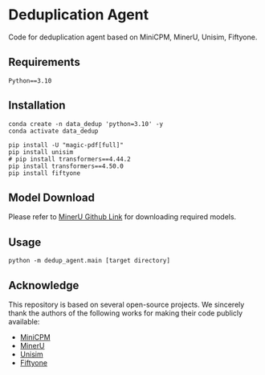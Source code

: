 # Deduplication Agent
Code for deduplication agent based on MiniCPM, MinerU, Unisim, Fiftyone.

## Requirements
```
Python==3.10
```

## Installation
```
conda create -n data_dedup 'python=3.10' -y
conda activate data_dedup

pip install -U "magic-pdf[full]"
pip install unisim
# pip install transformers==4.44.2
pip install transformers==4.50.0
pip install fiftyone
```

## Model Download
Please refer to [MinerU Github Link](https://github.com/opendatalab/MinerU/blob/master/docs/how_to_download_models_en.md) for downloading required models.


## Usage
```
python -m dedup_agent.main [target directory]
```

## Acknowledge
This repository is based on several open-source projects. We sincerely thank the authors of the following works for making their code publicly available:
- [MiniCPM](https://github.com/OpenBMB/MiniCPM-o)
- [MinerU](https://github.com/opendatalab/MinerU)
- [Unisim](https://github.com/google/unisim)
- [Fiftyone](https://github.com/voxel51/fiftyone?tab=readme-ov-file)
